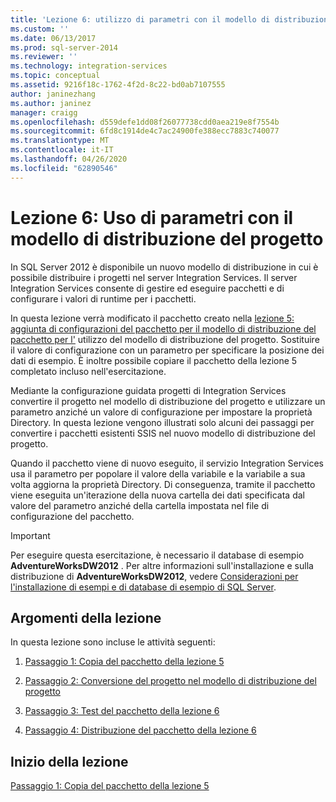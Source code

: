 ```yaml
---
title: 'Lezione 6: utilizzo di parametri con il modello di distribuzione del progetto | Microsoft Docs'
ms.custom: ''
ms.date: 06/13/2017
ms.prod: sql-server-2014
ms.reviewer: ''
ms.technology: integration-services
ms.topic: conceptual
ms.assetid: 9216f18c-1762-4f2d-8c22-bd0ab7107555
author: janinezhang
ms.author: janinez
manager: craigg
ms.openlocfilehash: d559defe1dd08f26077738cdd0aea219e8f7554b
ms.sourcegitcommit: 6fd8c1914de4c7ac24900fe388ecc7883c740077
ms.translationtype: MT
ms.contentlocale: it-IT
ms.lasthandoff: 04/26/2020
ms.locfileid: "62890546"
---
```

# <a name="lesson-6-using-parameters-with-the-project-deployment-model"></a>Lezione 6: Uso di parametri con il modello di distribuzione del progetto
  In SQL Server 2012 è disponibile un nuovo modello di distribuzione in cui è possibile distribuire i progetti nel server Integration Services. Il server Integration Services consente di gestire ed eseguire pacchetti e di configurare i valori di runtime per i pacchetti.  
  
 In questa lezione verrà modificato il pacchetto creato nella [lezione 5: aggiunta di configurazioni del pacchetto per il modello di distribuzione del pacchetto per l'](lesson-5-add-ssis-package-configurations-for-the-package-deployment-model.md) utilizzo del modello di distribuzione del progetto. Sostituire il valore di configurazione con un parametro per specificare la posizione dei dati di esempio. È inoltre possibile copiare il pacchetto della lezione 5 completato incluso nell'esercitazione.  
  
 Mediante la configurazione guidata progetti di Integration Services convertire il progetto nel modello di distribuzione del progetto e utilizzare un parametro anziché un valore di configurazione per impostare la proprietà Directory. In questa lezione vengono illustrati solo alcuni dei passaggi per convertire i pacchetti esistenti SSIS nel nuovo modello di distribuzione del progetto.  
  
 Quando il pacchetto viene di nuovo eseguito, il servizio Integration Services usa il parametro per popolare il valore della variabile e la variabile a sua volta aggiorna la proprietà Directory. Di conseguenza, tramite il pacchetto viene eseguita un'iterazione della nuova cartella dei dati specificata dal valore del parametro anziché della cartella impostata nel file di configurazione del pacchetto.  
  
> [!IMPORTANT]  
>  Per eseguire questa esercitazione, è necessario il database di esempio **AdventureWorksDW2012** . Per altre informazioni sull'installazione e sulla distribuzione di **AdventureWorksDW2012**, vedere [Considerazioni per l'installazione di esempi e di database di esempio di SQL Server](https://technet.microsoft.com/library/ms161556%28v=sql.105%29).  
  
## <a name="lesson-tasks"></a>Argomenti della lezione  
 In questa lezione sono incluse le attività seguenti:  
  
1.  [Passaggio 1: Copia del pacchetto della lezione 5](lesson-6-1-copying-the-lesson-5-package.md)  
  
2.  [Passaggio 2: Conversione del progetto nel modello di distribuzione del progetto](lesson-6-2-converting-the-project-to-the-project-deployment-model.md)  
  
3.  [Passaggio 3: Test del pacchetto della lezione 6](lesson-6-3-testing-the-lesson-6-package.md)  
  
4.  [Passaggio 4: Distribuzione del pacchetto della lezione 6](lesson-6-4-deploying-the-lesson-6-package.md)  
  
## <a name="start-the-lesson"></a>Inizio della lezione  
 [Passaggio 1: Copia del pacchetto della lezione 5](lesson-6-1-copying-the-lesson-5-package.md)  
  
  
